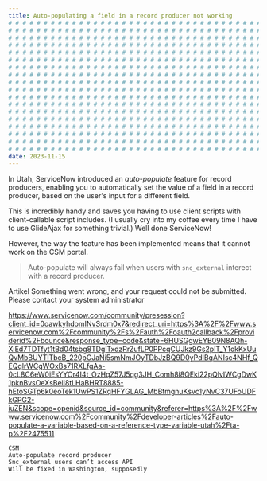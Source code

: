 ```yaml
---
title: Auto-populating a field in a record producer not working
# # # # # # # # # # # # # # # # # # # # # # # # # # # # # # # # # # # # # # # #
# # # # # # # # # # # # # # # # # # # # # # # # # # # # # # # # # # # # # # # #
# # # # # # # # # # # # # # # # # # # # # # # # # # # # # # # # # # # # # # # #
# # # # # # # # # # # # # # # # # # # # # # # # # # # # # # # # # # # # # # # #
# # # # # # # # # # # # # # # # # # # # # # # # # # # # # # # # # # # # # # # #
# # # # # # # # # # # # # # # # # # # # # # # # # # # # # # # # # # # # # # # #
# # # # # # # # # # # # # # # # # # # # # # # # # # # # # # # # # # # # # # # #
# # # # # # # # # # # # # # # # # # # # # # # # # # # # # # # # # # # # # # # #
# # # # # # # # # # # # # # # # # # # # # # # # # # # # # # # # # # # # # # # #
# # # # # # # # # # # # # # # # # # # # # # # # # # # # # # # # # # # # # # # #
# # # # # # # # # # # # # # # # # # # # # # # # # # # # # # # # # # # # # # # #
# # # # # # # # # # # # # # # # # # # # # # # # # # # # # # # # # # # # # # # #
# # # # # # # # # # # # # # # # # # # # # # # # # # # # # # # # # # # # # # # #
# # # # # # # # # # # # # # # # # # # # # # # # # # # # # # # # # # # # # # # #
# # # # # # # # # # # # # # # # # # # # # # # # # # # # # # # # # # # # # # # #
# # # # # # # # # # # # # # # # # # # # # # # # # # # # # # # # # # # # # # # #
# # # # # # # # # # # # # # # # # # # # # # # # # # # # # # # # # # # # # # # #
# # # # # # # # # # # # # # # # # # # # # # # # # # # # # # # # # # # # # # # #
date: 2023-11-15
---
```


In Utah, ServiceNow introduced an _auto-populate_ feature for record producers, enabling you to automatically set the value of a field in a record producer, based on the user's input for a different field.

This is incredibly handy and saves you having to use client scripts with client-callable script includes. (I usually cry into my coffee every time I have to use GlideAjax for something trivial.) Well done ServiceNow!

However, the way the feature has been implemented means that it cannot work on the CSM portal.

> Auto-populate will always fail when users with `snc_external` interect with a record producer.

Artikel Something went wrong, and your request could not be submitted. Please contact your system administrator

<https://www.servicenow.com/community/presession?client_id=0oawkyhdomINvSrdm0x7&redirect_uri=https%3A%2F%2Fwww.servicenow.com%2Fcommunity%2Fs%2Fauth%2Foauth2callback%2Fproviderid%2Fbounce&response_type=code&state=6HUSGgwEYB09N8AQh-XiEd7TDTfyt1tBd04tsbg8TDglTxdzRrZufLP0PPcqCUJkz9Gs2plT_Y1okKxUuQvMbBUYTlTbcB_220pCJaNi5smNmJOyTDbJzBQ9D0yPdIBqANIsc4NHf_QEQqlrWCgWOxBs71RXLfgAa-0cL8C6eW0iEsYYOr4I4t_OzHqZ57J5qg3JH_Comh8i8QEki22pQlvIWCgDwK1pknBvsOeXsBeli8tLHaBHRT8885-hEtoSGTp6k0eoTek1UwPS1ZRqHFYGLAG_MbBtmgnuKsvc1yNvC37UFoUDFkGPG2-iuZEN&scope=openid&source_id=community&referer=https%3A%2F%2Fwww.servicenow.com%2Fcommunity%2Fdeveloper-articles%2Fauto-populate-a-variable-based-on-a-reference-type-variable-utah%2Fta-p%2F2475511>

    CSM
    Auto-populate record producer
    Snc_external users can’t access API
    Will be fixed in Washington, supposedly
